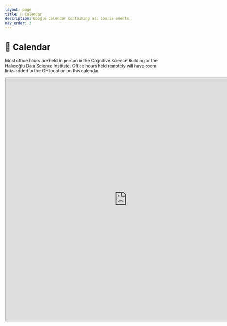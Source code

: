 ```yaml
---
layout: page
title: 📆 Calendar
description: Google Calendar containing all course events.
nav_order: 3
---
```


# 📆 Calendar

Most office hours are held in person in the Cognitive Science Building or the Halıcıoğlu Data Science Institute. Office hours held remotely will have zoom links added to the OH location on this calendar.


<iframe src="https://calendar.google.com/calendar/embed?height=800&wkst=2&ctz=America%2FLos_Angeles&mode=AGENDA&title=DS40a%20Course%20Cal&src=Y183ODk5MjgxMzY2MDgyMTg0ZjI5MzU1OTU5MDNmNjFlOTgyZTUwYWY5OTMxODdiNGEzMThmNmY0ZGMyMDBmOGZiQGdyb3VwLmNhbGVuZGFyLmdvb2dsZS5jb20&color=%23C0CA33" style="border:solid 1px #777" width="800" height="800" frameborder="0" scrolling="no"></iframe>

